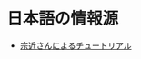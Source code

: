 # 日本語の情報源 #
  * [宗近さんによるチュートリアル](http://myhome.munetika.mydns.jp/mediawiki/index.php/MySQL-MHA%E3%81%AE%E5%B0%8E%E5%85%A5)
